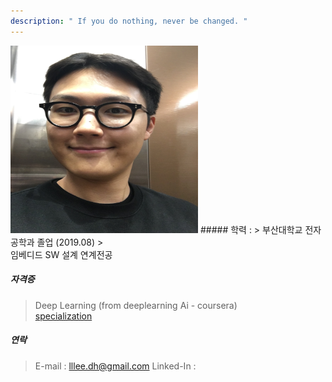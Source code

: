 ```yaml
---
description: " If you do nothing, never be changed. "
---
```

<img src="/image/mypicture.jpg" width="300" height="300">
##### 학력 :
>  부산대학교 전자공학과 졸업 (2019.08)
><br>임베디드 SW 설계 연계전공


##### 자격증
> Deep Learning (from deeplearning Ai - coursera)<br>[specialization](https://www.coursera.org/account/accomplishments/specialization/EGHN8RSF74FF)

##### 연락
> E-mail : lllee.dh@gmail.com
> Linked-In :
